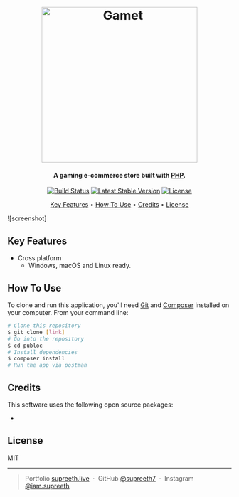 <h1 align="center">
  <br>
  <a href="https://gamet-in.000webhostapp.com/"><img src="https://www.dropbox.com/s/j6jmc71v717h58b/android-chrome-512x512.png" alt="Gamet" width="350"></a>
</h1>

<h4 align="center">A gaming e-commerce store built with <a href="https://www.php.net/" target="_blank">PHP</a>.</h4>

<div align="center">

[![Build Status](https://travis-ci.org/laravel/lumen-framework.svg)](https://travis-ci.org/laravel/lumen-framework)
[![Latest Stable Version](https://poser.pugx.org/laravel/lumen-framework/v/stable.svg)](https://packagist.org/packages/laravel/lumen-framework)
[![License](https://poser.pugx.org/laravel/lumen-framework/license.svg)](https://packagist.org/packages/laravel/lumen-framework)

</div>

<p align="center">
  <a href="#key-features">Key Features</a> •
  <a href="#how-to-use">How To Use</a> •
  <a href="#credits">Credits</a> •
  <a href="#license">License</a>
</p>

![screenshot]
## Key Features
* Cross platform
  - Windows, macOS and Linux ready.

## How To Use

To clone and run this application, you'll need [Git](https://git-scm.com) and [Composer](https://getcomposer.org/) installed on your computer. From your command line:

```bash
# Clone this repository
$ git clone [link]
# Go into the repository
$ cd publoc
# Install dependencies
$ composer install
# Run the app via postman
```


## Credits

This software uses the following open source packages:

- 

## License

MIT

---

> Portfolio [supreeth.live](https://devfolio.co/@supreeth7700) &nbsp;&middot;&nbsp;
> GitHub [@supreeth7](https://github.com/supreeth7) &nbsp;&middot;&nbsp;
> Instagram [@iam.supreeth](https://www.instagram.com/iam.supreeth)
